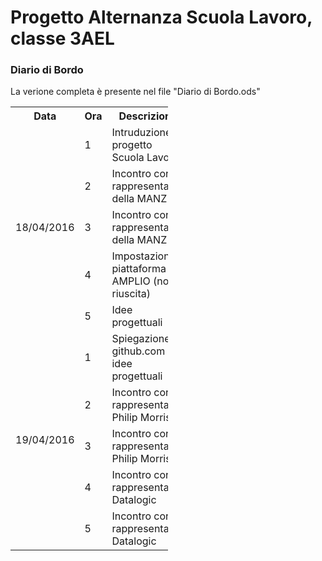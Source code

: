 ﻿<!DOCTYPE html>
<html>
<head>
	<title>Progetto Alternanza Scuola Lavoro, classe 3AEL</title>
<!-- 
x<style>
table, th, td {
    border: 1px solid black;
    border-collapse: collapse;
}
th {
    text-align: left;
}
</style>
!-->
</head>
<body>

<h1>Progetto Alternanza Scuola Lavoro, classe 3AEL</h1>
<h3>Diario di Bordo</h3>
<p>La verione completa è presente nel file "Diario di Bordo.ods"</p>

<table style="width:50%">
  <tr>
    <th>Data</th>
    <th>Ora</th>		
    <th>Descrizione</th>
  </tr>
  <tr>
    <td rowspan = "5">18/04/2016</td>
    <td>1</td>		
    <td>Intruduzione al progetto Scuola Lavoro</td>
  </tr>
  <tr>
    <td>2</td>		
    <td>Incontro con rappresentante della MANZ AG</td>
  </tr>
  <tr>
    <td>3</td>
    <td>Incontro con rappresentante della MANZ AG</td>		
  </tr>
  <tr>
    <td>4</td>		
    <td>Impostazione piattaforma AMPLIO (non riuscita)</td>
  </tr>
  <tr>
    <td>5</td>		
    <td>Idee progettuali</td>
  </tr>
  <tr>
    <td rowspan = "5">19/04/2016</td>
    <td>1</td>		
    <td>Spiegazione github.com e idee progettuali</td>
  </tr>
  <tr>
    <td>2</td>		
    <td>Incontro con rappresentante Philip Morris</td>
  </tr>
  <tr>
    <td>3</td>		
    <td>Incontro con rappresentante Philip Morris</td>
  </tr>
  <tr>
    <td>4</td>		
    <td>Incontro con rappresentante Datalogic</td>
  </tr>
  <tr>
    <td>5</td>		
    <td>Incontro con rappresentante Datalogic</td>
  </tr>
</table>

</body>
</html>
